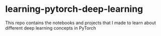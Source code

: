 # learning-pytorch-deep-learning
 This repo contains the notebooks and projects that I made to learn about different deep learning concepts in PyTorch
